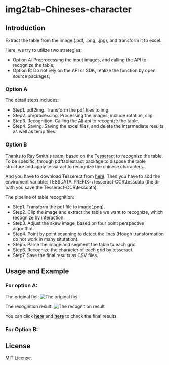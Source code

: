 # img2tab-Chineses-character

## Introduction
Extract the table from the image (.pdf, .png, .jpg), and transform it to excel.

Here, we try to utilize two strategies:

- Option A: Preprocessing the input images, and calling the API to recognize the table;
- Option B: Do not rely on the API or SDK, realize the function by open source packages;

### Option A

The detail steps includes:

- Step1. pdf2img. Transform the pdf files to img.
- Step2. preprocessing. Processing the images, include rotation, clip.
- Step3. Recognition. Calling the [Ali](https://market.aliyun.com/products/57124001/cmapi024968.html?spm=a2c4g.11186623.2.30.22de28c2aQrFQG#sku=yuncode1896800000) api to recognize the table.
- Step4. Saving. Saving the excel files, and delete the intermediate results as well as temp files. 

### Option B

Thanks to Ray Smith's team, based on the [Tesseract](https://github.com/tesseract-ocr/tesseract) to recognize the table. To be specific, through pdftablextract package to dispose the table structure and apply tessaract to recognize the chinese characters.

And you have to download Tesserect from [here](https://digi.bib.uni-mannheim.de/tesseract/).
Then you have to add the enviroment variable: TESSDATA_PREFIX=\Tesseract-OCR\tessdata (the dir path you save the Tesseract-OCR\tessdata).

The pipeline of table recognition:

- Step1. Transform the pdf file to image(.png).
- Step2. Clip the image and extract the table we want to recognize, which recognize by interaction.
- Step3. Adjust the skew image, based on four point perspective algorithm.
- Step4. Point by point scanning to detect the lines (Hough transformation do not work in many situtation).
- Step5. Parse the image and segment the table to each grid.
- Step6. Recognize the character of each grid by tesseract.
- Step7. Save the final results as CSV files.


## Usage and Example

### For option A:

The original fiel:
![The original fiel](https://github.com/PrideLee/img2tab-Chineses-character-/blob/master/Examples/option%20A/raw.jpg)

The recognition result:
![The recognition result](https://github.com/PrideLee/img2tab-Chineses-character-/blob/master/Examples/option%20A/html.png)

You can click [**here**](https://github.com/PrideLee/img2tab-Chineses-character-/blob/master/Examples/option%20A/recognition.csv) and [**here**](https://github.com/PrideLee/img2tab-Chineses-character-/blob/master/Examples/option%20A/recognition.html) to check the final results.



### For Option B:



## License

MIT License.
